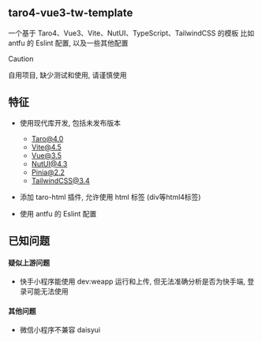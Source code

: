 ## taro4-vue3-tw-template

一个基于 Taro4、Vue3、Vite、NutUI、TypeScript、TailwindCSS 的模板
比如 antfu 的 Eslint 配置, 以及一些其他配置

> [!CAUTION]
> 自用项目, 缺少测试和使用, 请谨慎使用  


## 特征

- 使用现代库开发, 包括未发布版本
  - Taro@4.0
  - Vite@4.5
  - Vue@3.5
  - NutUI@4.3
  - Pinia@2.2
  - TailwindCSS@3.4

- 添加 taro-html 插件, 允许使用 html 标签 (div等html4标签)
- 使用 antfu 的 Eslint 配置


## 已知问题

#### 疑似上游问题

- 快手小程序能使用 dev:weapp 运行和上传, 但无法准确分析是否为快手端, 登录可能无法使用

#### 其他问题

- 微信小程序不兼容 daisyui
